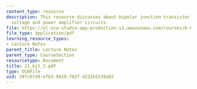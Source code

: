 ```yaml
---
content_type: resource
description: This resource discusses about bipolar junction transistor circuits and
  voltage and power amplifier circuits.
file: https://ol-ocw-studio-app-production.s3.amazonaws.com/courses/6-071j-introduction-to-electronics-signals-and-measurement-spring-2006/397c67d9efb39419782fd222b5239a82_21_bjt_3.pdf
file_type: application/pdf
learning_resource_types:
- Lecture Notes
parent_title: Lecture Notes
parent_type: CourseSection
resourcetype: Document
title: 21_bjt_3.pdf
type: OCWFile
uid: 397c67d9-efb3-9419-782f-d222b5239a82
---
```

